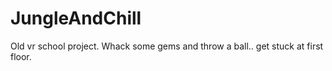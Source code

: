 # JungleAndChill
Old vr school project. Whack some gems and throw a ball.. get stuck at first floor.

[Images]: https://imgur.com/a/6tsma42
